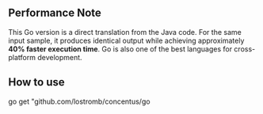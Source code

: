 ## Performance Note

This Go version is a direct translation from the Java code. For the same input sample, it produces identical output while achieving approximately **40% faster execution time**. Go is also one of the best languages for cross-platform development.


## How to use
go get "github.com/lostromb/concentus/go